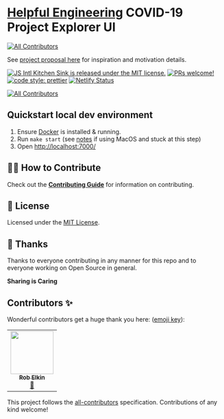 # [Helpful Engineering](https://www.helpfulengineering.org/) COVID-19 Project Explorer UI
<!-- ALL-CONTRIBUTORS-BADGE:START - Do not remove or modify this section -->
[![All Contributors](https://img.shields.io/badge/all_contributors-1-orange.svg?style=flat-square)](#contributors-)
<!-- ALL-CONTRIBUTORS-BADGE:END -->

See [project proposal here](https://github.com/Helpful-Engineers/resources/blob/master/software/proposals/navigate-by-problems.md) for inspiration and motivation details.

[![JS Intl Kitchen Sink is released under the MIT license.](https://img.shields.io/badge/license-MIT-blue.svg)](./LICENSE)
[![PRs welcome!](https://img.shields.io/badge/PRs-welcome-brightgreen.svg)](./CONTRIBUTING.md)
[![code style: prettier](https://img.shields.io/badge/code_style-prettier-ff69b4.svg?style=flat-square)](https://github.com/prettier/prettier)
[![Netlify Status](https://api.netlify.com/api/v1/badges/86e24ae7-2036-4abd-84fd-5b7bc702b7c1/deploy-status)](https://app.netlify.com/sites/he-project-discovery/deploys)
<!-- ALL-CONTRIBUTORS-BADGE:START - Do not remove or modify this section -->
[![All Contributors](https://img.shields.io/badge/all_contributors-1-orange.svg?style=flat-square)](#contributors)
<!-- ALL-CONTRIBUTORS-BADGE:END -->

## Quickstart local dev environment
1. Ensure [Docker](https://docs.docker.com/install/) is installed & running.
2. Run `make start` (see [notes](./CONTRIBUTING.md) if using MacOS and stuck at this step)
3. Open [http://localhost:7000/](http://localhost:7000/)

## 🙌🏻 How to Contribute

Check out the [**Contributing Guide**](./CONTRIBUTING.md) for information on contributing.

## 📝 License

Licensed under the [MIT License](./LICENSE).

## 💜 Thanks

Thanks to everyone contributing in any manner for this repo and to everyone working on Open Source in general.

**Sharing is Caring**

## Contributors ✨

Wonderful contributors get a huge thank you here: ([emoji key](https://allcontributors.org/docs/en/emoji-key)):
<!-- ALL-CONTRIBUTORS-LIST:START - Do not remove or modify this section -->
<!-- prettier-ignore-start -->
<!-- markdownlint-disable -->
<table>
  <tr>
    <td align="center"><a href="https://github.com/robelkin"><img src="https://avatars3.githubusercontent.com/u/187335?v=4" width="100px;" alt=""/><br /><sub><b>Rob Elkin</b></sub></a><br /><a href="#ideas-robelkin" title="Ideas, Planning, & Feedback">🤔</a></td>
  </tr>
</table>

<!-- markdownlint-enable -->
<!-- prettier-ignore-end -->
<!-- ALL-CONTRIBUTORS-LIST:END -->

<!-- ALL-CONTRIBUTORS-LIST:START - Do not remove or modify this section -->
<!-- prettier-ignore -->
<!-- ALL-CONTRIBUTORS-LIST:END -->

This project follows the [all-contributors](https://github.com/all-contributors/all-contributors) specification. Contributions of any kind welcome!
